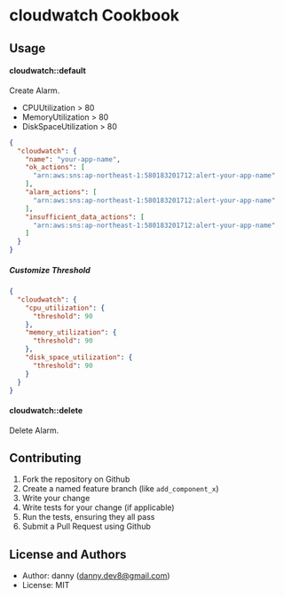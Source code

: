 cloudwatch Cookbook
===================

Usage
-----
#### cloudwatch::default

Create Alarm.

* CPUUtilization > 80
* MemoryUtilization > 80
* DiskSpaceUtilization > 80

```json
{
  "cloudwatch": {
    "name": "your-app-name",
    "ok_actions": [
      "arn:aws:sns:ap-northeast-1:580183201712:alert-your-app-name"
    ],
    "alarm_actions": [
      "arn:aws:sns:ap-northeast-1:580183201712:alert-your-app-name"
    ],
    "insufficient_data_actions": [
      "arn:aws:sns:ap-northeast-1:580183201712:alert-your-app-name"
    ]
  }
}
```

##### Customize Threshold

```json
{
  "cloudwatch": {
    "cpu_utilization": {
      "threshold": 90
    },
    "memory_utilization": {
      "threshold": 90
    },
    "disk_space_utilization": {
      "threshold": 90
    }
  }
}
```

#### cloudwatch::delete

Delete Alarm.

Contributing
------------
1. Fork the repository on Github
2. Create a named feature branch (like `add_component_x`)
3. Write your change
4. Write tests for your change (if applicable)
5. Run the tests, ensuring they all pass
6. Submit a Pull Request using Github

License and Authors
-------------------
* Author: danny (danny.dev8@gmail.com)
* License: MIT
